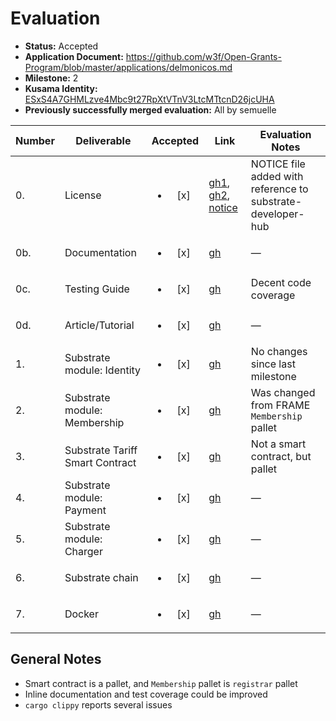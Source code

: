 # Evaluation

- **Status:** Accepted
- **Application Document:**  https://github.com/w3f/Open-Grants-Program/blob/master/applications/delmonicos.md
- **Milestone:** 2
- **Kusama Identity:** [ESxS4A7GHMLzve4Mbc9t27RpXtVTnV3LtcMTtcnD26jcUHA](https://polkascan.io/pre/kusama/account/ESxS4A7GHMLzve4Mbc9t27RpXtVTnV3LtcMTtcnD26jcUHA)
- **Previously successfully merged evaluation:** All by semuelle

| Number | Deliverable | Accepted | Link | Evaluation Notes |
| ------ | ----------- | :------: | ---- |----------------- |
| 0. | License | <ul><li>[x] </li></ul> | [gh1](https://github.com/Delmonicos/pallet-did/blob/56637e66f8264667e868137cab17149cdee93931/LICENSE), [gh2](https://github.com/Delmonicos/charger-node/blob/8d64f602a37b1dfff7bafbaa5540c77714568bdd/LICENSE), [notice](https://github.com/Delmonicos/charger-node/blob/f6b8ba673f6551b383b9a5b76c1e3cca5e5058f5/NOTICE) | NOTICE file added with reference to substrate-developer-hub |
| 0b. | Documentation | <ul><li>[x] </li></ul> | [gh](https://github.com/Delmonicos/charger-node/blob/8d64f602a37b1dfff7bafbaa5540c77714568bdd/Web3-Grant/milestone2/testing-guide.md) | — |
| 0c. | Testing Guide | <ul><li>[x] </li></ul> | [gh](https://github.com/Delmonicos/charger-node/blob/485f580e93da5deef417016772512db26af202c3/Web3-Grant/milestone2/testing-guide.md#unit-tests) | Decent code coverage  |
| 0d. | Article/Tutorial | <ul><li>[x] </li></ul> | [gh](https://github.com/Delmonicos/charger-node/blob/75876873fb124843dea9906e84ce4688992bb2ee/Web3-Grant/milestone2/Article.md) | —
| 1. | Substrate module: Identity | <ul><li>[x] </li></ul> | [gh](https://github.com/Delmonicos/pallet-did/tree/56637e66f8264667e868137cab17149cdee93931) | No changes since last milestone |  
| 2. | Substrate module: Membership | <ul><li>[x] </li></ul> | [gh](https://github.com/Delmonicos/charger-node/tree/f6b8ba673f6551b383b9a5b76c1e3cca5e5058f5/pallets/registrar) | Was changed from FRAME `Membership` pallet |  
| 3. | Substrate Tariff Smart Contract | <ul><li>[x] </li></ul> | [gh](https://github.com/Delmonicos/charger-node/blob/a956199114eda8e2908eed9b81664c1e18eb4cd8/pallets/tariff-manager/src/lib.rs#L12) | Not a smart contract, but pallet  |
| 4. | Substrate module: Payment | <ul><li>[x] </li></ul> | [gh](https://github.com/Delmonicos/charger-node/tree/485f580e93da5deef417016772512db26af202c3/pallets/session-payment) | — |  
| 5. | Substrate module: Charger | <ul><li>[x] </li></ul> | [gh](https://github.com/Delmonicos/charger-node/tree/485f580e93da5deef417016772512db26af202c3/pallets/charge-session) | — |
| 6. | Substrate chain | <ul><li>[x] </li></ul> | [gh](https://github.com/Delmonicos/charger-node/tree/485f580e93da5deef417016772512db26af202c3/node) | — |  
| 7. | Docker | <ul><li>[x] </li></ul> | [gh](https://github.com/Delmonicos/charger-node/blob/547df1e3090aeae3b89a14d7d3713b8259db9e79/Dockerfile) | — |



## General Notes

- Smart contract is a pallet, and `Membership` pallet is `registrar` pallet
- Inline documentation and test coverage could be improved
- `cargo clippy` reports several issues
